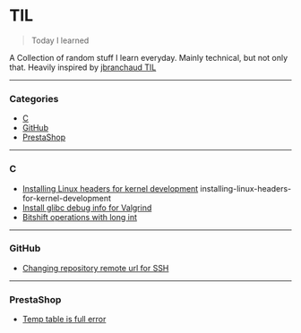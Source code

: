 # TIL

> Today I learned

A Collection of random stuff I learn everyday. Mainly technical, but not only that. Heavily inspired by [jbranchaud TIL](https://github.com/jbranchaud/til)

---

### Categories

* [C](#c)
* [GitHub](#github)
* [PrestaShop](#prestashop)

---

### C
- [Installing Linux headers for kernel development](c/installing-linux-headers-for-kernel-development.md)
installing-linux-headers-for-kernel-development
- [Install glibc debug info for Valgrind](c/install-glibc-debug-info-valgrind.md)
- [Bitshift operations with long int](c/bitshift-operations-with-long-int.md)

---

### GitHub
- [Changing repository remote url for SSH](github/changing-repository-remote-url-for-ssh.md)

---

### PrestaShop
- [Temp table is full error](prestashop/temp-table-is-full-error.md)
